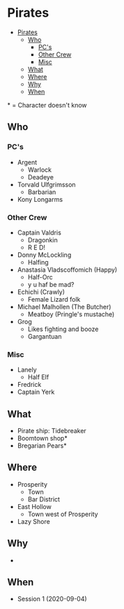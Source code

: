# Pirates

- [Pirates](#pirates)
  - [Who](#who)
    - [PC's](#pcs)
    - [Other Crew](#other-crew)
    - [Misc](#misc)
  - [What](#what)
  - [Where](#where)
  - [Why](#why)
  - [When](#when)

\* = Character doesn't know

## Who

### PC's

- Argent
  - Warlock
  - Deadeye
- Torvald Ulfgrimsson
  - Barbarian
- Kony Longarms

### Other Crew

- Captain Valdris
  - Dragonkin
  - R E D!
- Donny McLockling
  - Halfing
- Anastasia Vladscoffomich (Happy)
  - Half-Orc
  - y u haf be mad?
- Echichi (Crawly)
  - Female Lizard folk
- Michael Malhollen (The Butcher)
  - Meatboy (Pringle's mustache)
- Grog
  - Likes fighting and booze
  - Gargantuan

### Misc

- Lanely
  - Half Elf
- Fredrick
- Captain Yerk

## What

- Pirate ship: Tidebreaker
- Boomtown shop\*
- Bregarian Pears\*

## Where

- Prosperity
  - Town
  - Bar District
- East Hollow
  - Town west of Prosperity
- Lazy Shore

## Why

-

## When

- Session 1 (2020-09-04)
